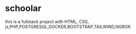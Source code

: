 # schoolar
this is a fullstack project with HTML, CSS, js,PHP,POSTGRESQL,DOCKER,BOOTSTRAP,TAILWIND,NGROK
